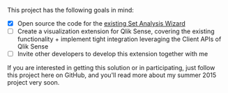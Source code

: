 This project has the following goals in mind:

* [X] Open source the code for the [existing Set Analysis Wizard](http://tools.qlikblog.at/SetAnalysisWizard/)
* [ ] Create a visualization extension for Qlik Sense, covering the existing functionality + implement tight integration leveraging the Client APIs of Qlik Sense
* [ ] Invite other developers to develop this extension together with me

If you are interested in getting this solution or in participating, just follow this project here on GitHub, and you'll read more about my summer 2015 project very soon.